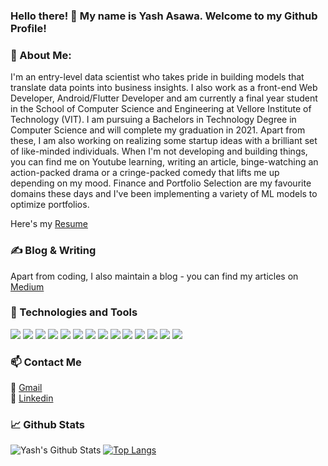 ### Hello there! 👋 My name is Yash Asawa. Welcome to my Github Profile! 

### 🔭 About Me:
I'm an entry-level data scientist who takes pride in building models that translate data points into business insights. I also work as a front-end Web Developer, Android/Flutter Developer and am currently a final year student in the School of Computer Science and Engineering at Vellore Institute of Technology (VIT). I am pursuing a Bachelors in Technology Degree in Computer Science and will complete my graduation in 2021. Apart from these, I am also working on realizing some startup ideas with a brilliant set of like-minded individuals. When I'm not developing and building things, you can find me on Youtube learning, writing an article, binge-watching an action-packed drama or a cringe-packed comedy that lifts me up depending on my mood. 
Finance and Portfolio Selection are my favourite domains these days and I've been implementing a variety of ML models to optimize portfolios.

Here's my <a href = "https://drive.google.com/file/d/1Vb18b6jo_8rrkXfQt7YNBH1t5zXWyyGQ/view?usp=sharing">Resume</a> 

### ✍ Blog & Writing 
Apart from coding, I also maintain a blog - you can find my articles on <a href = "https://medium.com/@yash17bce2296"> Medium </a>

### 🔧 Technologies and Tools 
![](https://img.shields.io/badge/Code-Python-informational?style=flat&logo=python&logoColor=white&color=2bbc8a)
![](https://img.shields.io/badge/Code-Java-informational?style=flat&logo=java&logoColor=white&color=2bbc8a) 
![](https://img.shields.io/badge/Code-Flutter-informational?style=flat&logo=flutter&logoColor=white&color=2bbc8a) 
![](https://img.shields.io/badge/Code-HTML-informational?style=flat&logo=html&logoColor=white&color=2bbc8a) 
![](https://img.shields.io/badge/Code-CSS-informational?style=flat&logo=css&logoColor=white&color=2bbc8a) 
![](https://img.shields.io/badge/Code-JavaScript-informational?style=flat&logo=javascript&logoColor=white&color=2bbc8a)
![](https://img.shields.io/badge/Editor-Jupyter_Notebook-informational?style=flat&logo=jupyter&logoColor=white&color=2bbc8a)
![](https://img.shields.io/badge/Editor-IntelliJ_IDEA-informational?style=flat&logo=intellij-idea&logoColor=white&color=2bbc8a)
![](https://img.shields.io/badge/Editor-Visual_Studio-informational?style=flat&logo=intellij-idea&logoColor=white&color=2bbc8a)
![](https://img.shields.io/badge/Tools-Docker-informational?style=flat&logo=docker&logoColor=white&color=2bbc8a)
![](https://img.shields.io/badge/Tools-Github-informational?style=flat&logo=github&logoColor=white&color=2bbc8a)
![](https://img.shields.io/badge/Tools-Gitlab-informational?style=flat&logo=gitlab&logoColor=white&color=2bbc8a)
![](https://img.shields.io/badge/Tools-Atom-informational?style=flat&logo=atom&logoColor=white&color=2bbc8a)
![](https://img.shields.io/badge/Tools-MongoDB-informational?style=flat&logo=mongodb&logoColor=white&color=2bbc8a)

### 📫 Contact Me
💌 <a href="mailto:yash17bce2296@gmail.com"> Gmail</a> <br>
📱 <a href = "https://www.linkedin.com/in/yash-asawa/"> Linkedin </a>

### 📈 Github Stats

![Yash's Github Stats](https://github-readme-stats.vercel.app/api?username=YashAsawa&show_icons=true&theme=radical&layout=compact)
[![Top Langs](https://github-readme-stats.vercel.app/api/top-langs/?username=YashAsawa&show_icons=true&theme=radical&layout=compact)](https://github.com/YashAsawa/github-readme-stats)



